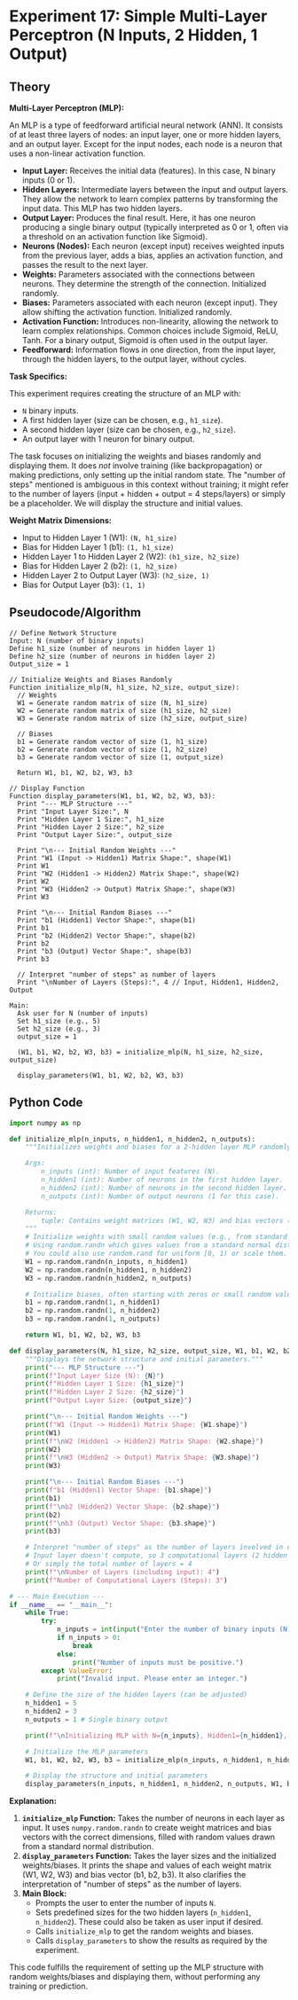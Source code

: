 # Experiment 17: Simple Multi-Layer Perceptron (N Inputs, 2 Hidden, 1 Output)

## Theory

**Multi-Layer Perceptron (MLP):**

An MLP is a type of feedforward artificial neural network (ANN). It consists of at least three layers of nodes: an input layer, one or more hidden layers, and an output layer. Except for the input nodes, each node is a neuron that uses a non-linear activation function.

*   **Input Layer:** Receives the initial data (features). In this case, N binary inputs (0 or 1).
*   **Hidden Layers:** Intermediate layers between the input and output layers. They allow the network to learn complex patterns by transforming the input data. This MLP has two hidden layers.
*   **Output Layer:** Produces the final result. Here, it has one neuron producing a single binary output (typically interpreted as 0 or 1, often via a threshold on an activation function like Sigmoid).
*   **Neurons (Nodes):** Each neuron (except input) receives weighted inputs from the previous layer, adds a bias, applies an activation function, and passes the result to the next layer.
*   **Weights:** Parameters associated with the connections between neurons. They determine the strength of the connection. Initialized randomly.
*   **Biases:** Parameters associated with each neuron (except input). They allow shifting the activation function. Initialized randomly.
*   **Activation Function:** Introduces non-linearity, allowing the network to learn complex relationships. Common choices include Sigmoid, ReLU, Tanh. For a binary output, Sigmoid is often used in the output layer.
*   **Feedforward:** Information flows in one direction, from the input layer, through the hidden layers, to the output layer, without cycles.

**Task Specifics:**

This experiment requires creating the structure of an MLP with:

*   `N` binary inputs.
*   A first hidden layer (size can be chosen, e.g., `h1_size`).
*   A second hidden layer (size can be chosen, e.g., `h2_size`).
*   An output layer with 1 neuron for binary output.

The task focuses on initializing the weights and biases randomly and displaying them. It does *not* involve training (like backpropagation) or making predictions, only setting up the initial random state.
The "number of steps" mentioned is ambiguous in this context without training; it might refer to the number of layers (input + hidden + output = 4 steps/layers) or simply be a placeholder. We will display the structure and initial values.

**Weight Matrix Dimensions:**

*   Input to Hidden Layer 1 (W1): `(N, h1_size)`
*   Bias for Hidden Layer 1 (b1): `(1, h1_size)`
*   Hidden Layer 1 to Hidden Layer 2 (W2): `(h1_size, h2_size)`
*   Bias for Hidden Layer 2 (b2): `(1, h2_size)`
*   Hidden Layer 2 to Output Layer (W3): `(h2_size, 1)`
*   Bias for Output Layer (b3): `(1, 1)`

## Pseudocode/Algorithm

```
// Define Network Structure
Input: N (number of binary inputs)
Define h1_size (number of neurons in hidden layer 1)
Define h2_size (number of neurons in hidden layer 2)
Output_size = 1

// Initialize Weights and Biases Randomly
Function initialize_mlp(N, h1_size, h2_size, output_size):
  // Weights
  W1 = Generate random matrix of size (N, h1_size)
  W2 = Generate random matrix of size (h1_size, h2_size)
  W3 = Generate random matrix of size (h2_size, output_size)

  // Biases
  b1 = Generate random vector of size (1, h1_size)
  b2 = Generate random vector of size (1, h2_size)
  b3 = Generate random vector of size (1, output_size)

  Return W1, b1, W2, b2, W3, b3

// Display Function
Function display_parameters(W1, b1, W2, b2, W3, b3):
  Print "--- MLP Structure ---"
  Print "Input Layer Size:", N
  Print "Hidden Layer 1 Size:", h1_size
  Print "Hidden Layer 2 Size:", h2_size
  Print "Output Layer Size:", output_size

  Print "\n--- Initial Random Weights ---"
  Print "W1 (Input -> Hidden1) Matrix Shape:", shape(W1)
  Print W1
  Print "W2 (Hidden1 -> Hidden2) Matrix Shape:", shape(W2)
  Print W2
  Print "W3 (Hidden2 -> Output) Matrix Shape:", shape(W3)
  Print W3

  Print "\n--- Initial Random Biases ---"
  Print "b1 (Hidden1) Vector Shape:", shape(b1)
  Print b1
  Print "b2 (Hidden2) Vector Shape:", shape(b2)
  Print b2
  Print "b3 (Output) Vector Shape:", shape(b3)
  Print b3

  // Interpret "number of steps" as number of layers
  Print "\nNumber of Layers (Steps):", 4 // Input, Hidden1, Hidden2, Output

Main:
  Ask user for N (number of inputs)
  Set h1_size (e.g., 5)
  Set h2_size (e.g., 3)
  output_size = 1

  (W1, b1, W2, b2, W3, b3) = initialize_mlp(N, h1_size, h2_size, output_size)

  display_parameters(W1, b1, W2, b2, W3, b3)
```

## Python Code

```python
import numpy as np

def initialize_mlp(n_inputs, n_hidden1, n_hidden2, n_outputs):
    """Initializes weights and biases for a 2-hidden layer MLP randomly.

    Args:
        n_inputs (int): Number of input features (N).
        n_hidden1 (int): Number of neurons in the first hidden layer.
        n_hidden2 (int): Number of neurons in the second hidden layer.
        n_outputs (int): Number of output neurons (1 for this case).

    Returns:
        tuple: Contains weight matrices (W1, W2, W3) and bias vectors (b1, b2, b3).
    """
    # Initialize weights with small random values (e.g., from standard normal distribution)
    # Using random.randn which gives values from a standard normal distribution.
    # You could also use random.rand for uniform [0, 1) or scale them.
    W1 = np.random.randn(n_inputs, n_hidden1)
    W2 = np.random.randn(n_hidden1, n_hidden2)
    W3 = np.random.randn(n_hidden2, n_outputs)

    # Initialize biases, often starting with zeros or small random values
    b1 = np.random.randn(1, n_hidden1)
    b2 = np.random.randn(1, n_hidden2)
    b3 = np.random.randn(1, n_outputs)

    return W1, b1, W2, b2, W3, b3

def display_parameters(N, h1_size, h2_size, output_size, W1, b1, W2, b2, W3, b3):
    """Displays the network structure and initial parameters."""
    print("--- MLP Structure ---")
    print(f"Input Layer Size (N): {N}")
    print(f"Hidden Layer 1 Size: {h1_size}")
    print(f"Hidden Layer 2 Size: {h2_size}")
    print(f"Output Layer Size: {output_size}")

    print("\n--- Initial Random Weights ---")
    print(f"W1 (Input -> Hidden1) Matrix Shape: {W1.shape}")
    print(W1)
    print(f"\nW2 (Hidden1 -> Hidden2) Matrix Shape: {W2.shape}")
    print(W2)
    print(f"\nW3 (Hidden2 -> Output) Matrix Shape: {W3.shape}")
    print(W3)

    print("\n--- Initial Random Biases ---")
    print(f"b1 (Hidden1) Vector Shape: {b1.shape}")
    print(b1)
    print(f"\nb2 (Hidden2) Vector Shape: {b2.shape}")
    print(b2)
    print(f"\nb3 (Output) Vector Shape: {b3.shape}")
    print(b3)

    # Interpret "number of steps" as the number of layers involved in computation
    # Input layer doesn't compute, so 3 computational layers (2 hidden + 1 output)
    # Or simply the total number of layers = 4
    print(f"\nNumber of Layers (including input): 4")
    print(f"Number of Computational Layers (Steps): 3")

# --- Main Execution ---
if __name__ == "__main__":
    while True:
        try:
            n_inputs = int(input("Enter the number of binary inputs (N): "))
            if n_inputs > 0:
                break
            else:
                print("Number of inputs must be positive.")
        except ValueError:
            print("Invalid input. Please enter an integer.")

    # Define the size of the hidden layers (can be adjusted)
    n_hidden1 = 5
    n_hidden2 = 3
    n_outputs = 1 # Single binary output

    print(f"\nInitializing MLP with N={n_inputs}, Hidden1={n_hidden1}, Hidden2={n_hidden2}, Output={n_outputs}")

    # Initialize the MLP parameters
    W1, b1, W2, b2, W3, b3 = initialize_mlp(n_inputs, n_hidden1, n_hidden2, n_outputs)

    # Display the structure and initial parameters
    display_parameters(n_inputs, n_hidden1, n_hidden2, n_outputs, W1, b1, W2, b2, W3, b3)

```

**Explanation:**

1.  **`initialize_mlp` Function:** Takes the number of neurons in each layer as input. It uses `numpy.random.randn` to create weight matrices and bias vectors with the correct dimensions, filled with random values drawn from a standard normal distribution.
2.  **`display_parameters` Function:** Takes the layer sizes and the initialized weights/biases. It prints the shape and values of each weight matrix (W1, W2, W3) and bias vector (b1, b2, b3). It also clarifies the interpretation of "number of steps" as the number of layers.
3.  **Main Block:**
    *   Prompts the user to enter the number of inputs `N`.
    *   Sets predefined sizes for the two hidden layers (`n_hidden1`, `n_hidden2`). These could also be taken as user input if desired.
    *   Calls `initialize_mlp` to get the random weights and biases.
    *   Calls `display_parameters` to show the results as required by the experiment.

This code fulfills the requirement of setting up the MLP structure with random weights/biases and displaying them, without performing any training or prediction.